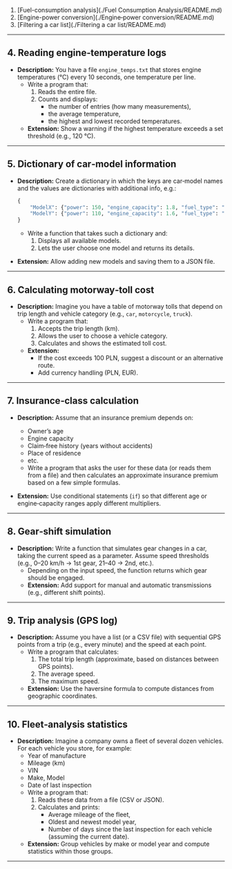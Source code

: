 
1. [Fuel-consumption analysis](./Fuel Consumption Analysis/README.md)
2. [Engine-power conversion](./Engine‑power conversion/README.md)
3. [Filtering a car list](./Filtering a car list/README.md)

---

## 4. Reading engine‑temperature logs

- **Description:** You have a file `engine_temps.txt` that stores engine temperatures (°C) every 10 seconds, one temperature per line.
  - Write a program that:
    1. Reads the entire file.
    2. Counts and displays:
       - the number of entries (how many measurements),
       - the average temperature,
       - the highest and lowest recorded temperatures.
  - **Extension:** Show a warning if the highest temperature exceeds a set threshold (e.g., 120 °C).

---

## 5. Dictionary of car‑model information

- **Description:** Create a dictionary in which the keys are car‑model names and the values are dictionaries with additional info, e.g.:

  ```python
  {
      "ModelX": {"power": 150, "engine_capacity": 1.8, "fuel_type": "petrol"},
      "ModelY": {"power": 110, "engine_capacity": 1.6, "fuel_type": "diesel"}
  }
  ```

  - Write a function that takes such a dictionary and:
    1. Displays all available models.
    2. Lets the user choose one model and returns its details.

- **Extension:** Allow adding new models and saving them to a JSON file.

---

## 6. Calculating motorway‑toll cost

- **Description:** Imagine you have a table of motorway tolls that depend on trip length and vehicle category (e.g., `car`, `motorcycle`, `truck`).
  - Write a program that:
    1. Accepts the trip length (km).
    2. Allows the user to choose a vehicle category.
    3. Calculates and shows the estimated toll cost.
  - **Extension:**
    - If the cost exceeds 100 PLN, suggest a discount or an alternative route.
    - Add currency handling (PLN, EUR).

---

## 7. Insurance‑class calculation

- **Description:** Assume that an insurance premium depends on:

  - Owner’s age
  - Engine capacity
  - Claim‑free history (years without accidents)
  - Place of residence
  - etc.
  - Write a program that asks the user for these data (or reads them from a file) and then calculates an approximate insurance premium based on a few simple formulas.

- **Extension:** Use conditional statements (`if`) so that different age or engine‑capacity ranges apply different multipliers.

---

## 8. Gear‑shift simulation

- **Description:** Write a function that simulates gear changes in a car, taking the current speed as a parameter. Assume speed thresholds (e.g., 0–20 km/h → 1st gear, 21–40 → 2nd, etc.).
  - Depending on the input speed, the function returns which gear should be engaged.
  - **Extension:** Add support for manual and automatic transmissions (e.g., different shift points).

---

## 9. Trip analysis (GPS log)

- **Description:** Assume you have a list (or a CSV file) with sequential GPS points from a trip (e.g., every minute) and the speed at each point.
  - Write a program that calculates:
    1. The total trip length (approximate, based on distances between GPS points).
    2. The average speed.
    3. The maximum speed.
  - **Extension:** Use the haversine formula to compute distances from geographic coordinates.

---

## 10. Fleet‑analysis statistics

- **Description:** Imagine a company owns a fleet of several dozen vehicles. For each vehicle you store, for example:
  - Year of manufacture
  - Mileage (km)
  - VIN
  - Make, Model
  - Date of last inspection
  - Write a program that:
    1. Reads these data from a file (CSV or JSON).
    2. Calculates and prints:
       - Average mileage of the fleet,
       - Oldest and newest model year,
       - Number of days since the last inspection for each vehicle (assuming the current date).
  - **Extension:** Group vehicles by make or model year and compute statistics within those groups.

---
